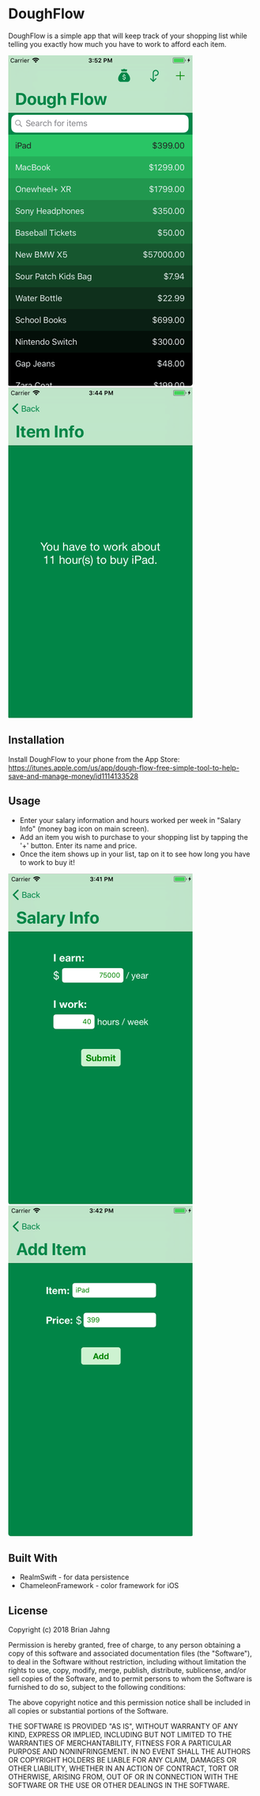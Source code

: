 # DoughFlow
DoughFlow is a simple app that will keep track of your shopping list while telling you exactly how much you have to work to afford each item.

![alt text](https://github.com/bjahng/DoughFlow/blob/master/Screenshots/Main.png)
![alt text](https://github.com/bjahng/DoughFlow/blob/master/Screenshots/ItemInfo.png)

## Installation
Install DoughFlow to your phone from the App Store: https://itunes.apple.com/us/app/dough-flow-free-simple-tool-to-help-save-and-manage-money/id1114133528

## Usage
- Enter your salary information and hours worked per week in "Salary Info" (money bag icon on main screen).
- Add an item you wish to purchase to your shopping list by tapping the '+' button.  Enter its name and price.
- Once the item shows up in your list, tap on it to see how long you have to work to buy it!

![alt text](https://github.com/bjahng/DoughFlow/blob/master/Screenshots/Salary.png)
![alt text](https://github.com/bjahng/DoughFlow/blob/master/Screenshots/AddItem.png)

## Built With
 - RealmSwift - for data persistence
 - ChameleonFramework - color framework for iOS
 
 ## License
Copyright (c) 2018 Brian Jahng

Permission is hereby granted, free of charge, to any person obtaining a copy
of this software and associated documentation files (the "Software"), to deal
in the Software without restriction, including without limitation the rights
to use, copy, modify, merge, publish, distribute, sublicense, and/or sell
copies of the Software, and to permit persons to whom the Software is
furnished to do so, subject to the following conditions:

The above copyright notice and this permission notice shall be included in all
copies or substantial portions of the Software.

THE SOFTWARE IS PROVIDED "AS IS", WITHOUT WARRANTY OF ANY KIND, EXPRESS OR
IMPLIED, INCLUDING BUT NOT LIMITED TO THE WARRANTIES OF MERCHANTABILITY,
FITNESS FOR A PARTICULAR PURPOSE AND NONINFRINGEMENT. IN NO EVENT SHALL THE
AUTHORS OR COPYRIGHT HOLDERS BE LIABLE FOR ANY CLAIM, DAMAGES OR OTHER
LIABILITY, WHETHER IN AN ACTION OF CONTRACT, TORT OR OTHERWISE, ARISING FROM,
OUT OF OR IN CONNECTION WITH THE SOFTWARE OR THE USE OR OTHER DEALINGS IN THE
SOFTWARE.
